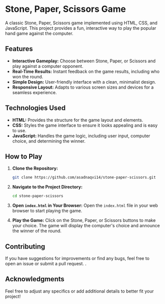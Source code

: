 # Stone, Paper, Scissors Game

A classic Stone, Paper, Scissors game implemented using HTML, CSS, and JavaScript. This project provides a fun, interactive way to play the popular hand game against the computer. 

## Features

- **Interactive Gameplay:** Choose between Stone, Paper, or Scissors and play against a computer opponent.
- **Real-Time Results:** Instant feedback on the game results, including who won the round.
- **Simple Design:** User-friendly interface with a clean, minimalist design.
- **Responsive Layout:** Adapts to various screen sizes and devices for a seamless experience.

## Technologies Used

- **HTML:** Provides the structure for the game layout and elements.
- **CSS:** Styles the game interface to ensure it looks appealing and is easy to use.
- **JavaScript:** Handles the game logic, including user input, computer choice, and determining the winner.

## How to Play

1. **Clone the Repository:**
   ```bash
   git clone https://github.com/asadnaqvi14/stone-paper-scissors.git
   ```

2. **Navigate to the Project Directory:**
   ```bash
   cd stone-paper-scissors
   ```

3. **Open `index.html` in Your Browser:** Open the `index.html` file in your web browser to start playing the game.

4. **Play the Game:** Click on the Stone, Paper, or Scissors buttons to make your choice. The game will display the computer's choice and announce the winner of the round.


## Contributing

If you have suggestions for improvements or find any bugs, feel free to open an issue or submit a pull request.
.

## Acknowledgments


Feel free to adjust any specifics or add additional details to better fit your project!
